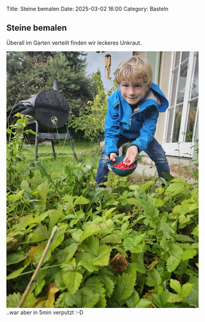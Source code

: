 Title: Steine bemalen
Date: 2025-03-02 16:00
Category: Basteln


## Steine bemalen

Überall im Garten verteilt finden wir leckeres Unkraut.

![Erdbeer](images/20250602_165900.jpg)
..war aber in 5min verputzt :-D
